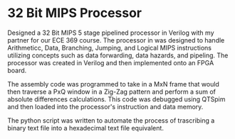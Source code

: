 # 32 Bit MIPS Processor
 Designed a 32 Bit MIPS 5 stage pipelined processor in Verilog with my partner for our ECE 369 course. The processor in was designed to handle Arithmeticc, Data, Branching, Jumping, and Logical MIPS instructions utilizing concepts such as data forwarding, data hazards, and pipeling. The processor was created in Verilog and then implemented onto an FPGA board.
 
 The assembly code was programmed to take in a MxN frame that would then traverse a PxQ window in a Zig-Zag pattern and perform a sum of absolute differences calculations. This code was debugged using QTSpim and then loaded into the processor's instruction and data memory.
 
 The python script was written to automate the process of trascribing a binary text file into a hexadecimal text file equivalent.
